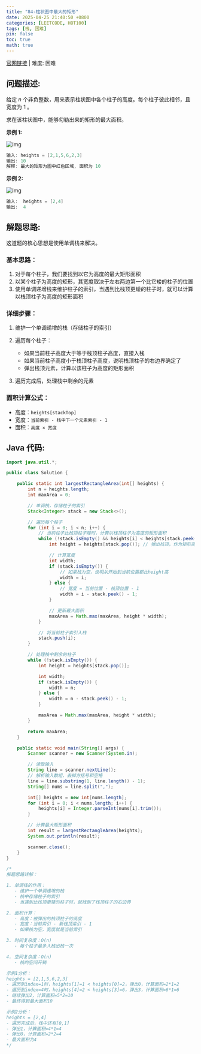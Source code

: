 ```yaml
---
title: "84-柱状图中最大的矩形"
date: 2025-04-25 21:40:50 +0800
categories: [LEETCODE, HOT100]
tags: [栈, 困难]
pin: false
toc: true
math: true
---
```


[官网链接](https://leetcode.cn/problems/largest-rectangle-in-histogram/) \| 难度: 困难

## 问题描述:

给定 _n_ 个非负整数，用来表示柱状图中各个柱子的高度。每个柱子彼此相邻，且宽度为 1 。

求在该柱状图中，能够勾勒出来的矩形的最大面积。

**示例 1:**

![img](../assets/img/posts/leetcode/p84_0.jpg)

```java
输入: heights = [2,1,5,6,2,3]
输出: 10
解释: 最大的矩形为图中红色区域, 面积为 10
```

**示例 2:**

![img](../assets/img/posts/leetcode/p84_1.jpg)

```java
输入:  heights = [2,4]
输出:  4
```

## 解题思路:

这道题的核心思想是使用单调栈来解决。

### 基本思路：

1. 对于每个柱子，我们要找到以它为高度的最大矩形面积
2. 以某个柱子为高度的矩形，其宽度取决于左右两边第一个比它矮的柱子的位置
3. 使用单调递增栈来维护柱子的索引，当遇到比栈顶更矮的柱子时，就可以计算以栈顶柱子为高度的矩形面积

### 详细步骤：

1. 维护一个单调递增的栈（存储柱子的索引）
2. 遍历每个柱子：

   - 如果当前柱子高度大于等于栈顶柱子高度，直接入栈
   - 如果当前柱子高度小于栈顶柱子高度，说明栈顶柱子的右边界确定了
   - 弹出栈顶元素，计算以该柱子为高度的矩形面积

3. 遍历完成后，处理栈中剩余的元素

### 面积计算公式：

- 高度：`heights[stackTop]`
- 宽度：`当前索引 - 栈中下一个元素索引 - 1`
- 面积：`高度 × 宽度`

## Java 代码:

```java
import java.util.*;

public class Solution {

    public static int largestRectangleArea(int[] heights) {
        int n = heights.length;
        int maxArea = 0;

        // 单调栈，存储柱子的索引
        Stack<Integer> stack = new Stack<>();

        // 遍历每个柱子
        for (int i = 0; i < n; i++) {
            // 当前柱子比栈顶柱子矮时，计算以栈顶柱子为高度的矩形面积
            while (!stack.isEmpty() && heights[i] < heights[stack.peek()]) {
                int height = heights[stack.pop()]; // 弹出栈顶，作为矩形高度

                // 计算宽度
                int width;
                if (stack.isEmpty()) {
                    // 如果栈为空，说明从开始到当前位置都比height高
                    width = i;
                } else {
                    // 宽度 = 当前位置 - 栈顶位置 - 1
                    width = i - stack.peek() - 1;
                }

                // 更新最大面积
                maxArea = Math.max(maxArea, height * width);
            }

            // 将当前柱子索引入栈
            stack.push(i);
        }

        // 处理栈中剩余的柱子
        while (!stack.isEmpty()) {
            int height = heights[stack.pop()];

            int width;
            if (stack.isEmpty()) {
                width = n;
            } else {
                width = n - stack.peek() - 1;
            }

            maxArea = Math.max(maxArea, height * width);
        }

        return maxArea;
    }

    public static void main(String[] args) {
        Scanner scanner = new Scanner(System.in);

        // 读取输入
        String line = scanner.nextLine();
        // 解析输入数组，去掉方括号和空格
        line = line.substring(1, line.length() - 1);
        String[] nums = line.split(",");

        int[] heights = new int[nums.length];
        for (int i = 0; i < nums.length; i++) {
            heights[i] = Integer.parseInt(nums[i].trim());
        }

        // 计算最大矩形面积
        int result = largestRectangleArea(heights);
        System.out.println(result);

        scanner.close();
    }
}

/*
解题思路详解：

1. 单调栈的作用：
   - 维护一个单调递增的栈
   - 栈中存储柱子的索引
   - 当遇到比栈顶更矮的柱子时，就找到了栈顶柱子的右边界

2. 面积计算：
   - 高度：被弹出的栈顶柱子的高度
   - 宽度：当前索引 - 新栈顶索引 - 1
   - 如果栈为空，宽度就是当前索引

3. 时间复杂度：O(n)
   - 每个柱子最多入栈出栈一次

4. 空间复杂度：O(n)
   - 栈的空间开销

示例1分析：
heights = [2,1,5,6,2,3]
- 遍历到index=1时，heights[1]=1 < heights[0]=2，弹出0，计算面积=2*1=2
- 遍历到index=4时，heights[4]=2 < heights[3]=6，弹出3，计算面积=6*1=6
- 继续弹出2，计算面积=5*2=10
- 最终得到最大面积10

示例2分析：
heights = [2,4]
- 遍历完成后，栈中还有[0,1]
- 弹出1，计算面积=4*1=4
- 弹出0，计算面积=2*2=4
- 最大面积为4
*/
```
